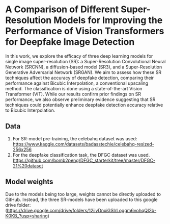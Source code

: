 # A Comparison of Different Super-Resolution Models for Improving the Performance of Vision Transformers for Deepfake Image Detection
In this work, we explore the efficacy of three deep learning models for single image super-resolution (SR): a Super-Resolution Convolutional Neural Network (SRCNN), a diffusion-based model (SR3), and a Super-Resolution Generative Adversarial Network (SRGAN).
We aim to assess how these SR techniques affect the accuracy of deepfake detection, comparing their performance against Bicubic Interpolation, a conventional upscaling method.
The classification is done using a state-of-the-art Vision Transformer (ViT).
While our results confirm prior findings on SR performance, we also observe preliminary evidence suggesting that SR techniques could potentially enhance deepfake detection accuracy relative to Bicubic Interpolation.

## Data
1. For SR-model pre-training, the celebahq dataset was used: https://www.kaggle.com/datasets/badasstechie/celebahq-resized-256x256
2. For the deepfake classification task, the DFGC dataset was used. https://github.com/bomb2peng/DFGC_starterkit/tree/master/DFGC-21%20dataset

## Model weights
Due to the models being too large, weights cannot be directly uploaded to GitHub.
Instead, the three SR-models have been uploaded to this google drive folder: (https://drive.google.com/drive/folders/12iiyDnxiGSIrLoggm6vohqQI2b-K0KB_?usp=sharing)
